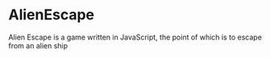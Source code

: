 # AlienEscape
Alien Escape is a game written in JavaScript, the point of which is to escape from an alien ship
